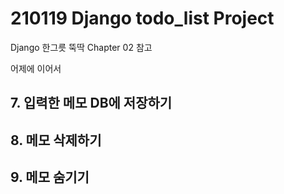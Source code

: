 # 210119 Django todo_list Project

Django 한그릇 뚝딱 Chapter 02 참고

어제에 이어서

## 7. 입력한 메모 DB에 저장하기

## 8. 메모 삭제하기

## 9. 메모 숨기기

